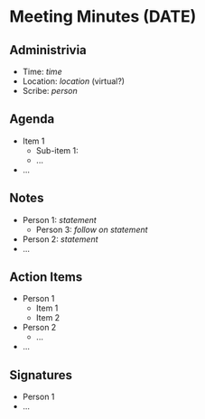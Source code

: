 # Meeting Minutes (DATE)

## Administrivia
<!-- The scribe is the person taking the _notes_. This is encouraged to be a single person to reduce problems. -->
* Time: _time_
* Location: _location_ (virtual?)
* Scribe: _person_

## Agenda
* Item 1
  * Sub-item 1:
  * ...
* ...

## Notes
* Person 1: _statement_
  * Person 3: _follow on statement_
* Person 2: _statement_
* ...

## Action Items
<!-- These are generally distilled from the notes. Essentially, these are "by the next meetings, _this person_ will take _this action_." -->
* Person 1
  * Item 1
  * Item 2
* Person 2
  * ...
* ...

## Signatures
<!-- After the notes and action items have been pushed, each person should take a time to review them. If everything is agreeable, push a single commit with your name as a signature. -->
* Person 1
* ...